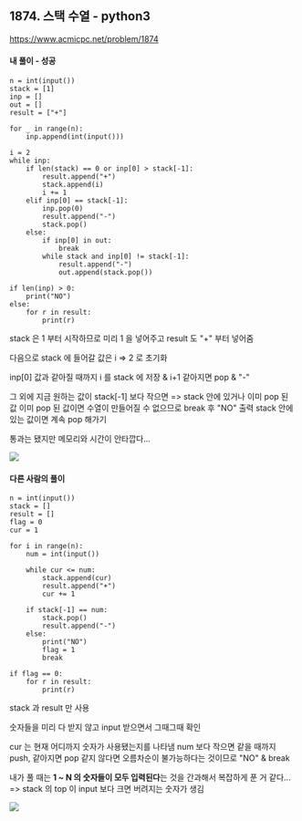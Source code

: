 ## 1874. 스택 수열 - python3
https://www.acmicpc.net/problem/1874

#### 내 풀이 - 성공
```
n = int(input())
stack = [1]
inp = []
out = []
result = ["+"]

for _ in range(n):
    inp.append(int(input()))

i = 2
while inp:
    if len(stack) == 0 or inp[0] > stack[-1]:
        result.append("+")
        stack.append(i)
        i += 1
    elif inp[0] == stack[-1]:
        inp.pop(0)
        result.append("-")
        stack.pop()
    else:
        if inp[0] in out:
            break
        while stack and inp[0] != stack[-1]:
            result.append("-")
            out.append(stack.pop())

if len(inp) > 0:
    print("NO")
else:
    for r in result:
        print(r)
```
stack 은 1 부터 시작하므로 미리 1 을 넣어주고 result 도 "+" 부터 넣어줌

다음으로 stack 에 들어갈 값은 i => 2 로 초기화

inp[0] 값과 같아질 때까지 i 를 stack 에 저장 & i+1
같아지면 pop & "-"

그 외에 지금 원하는 값이 stack[-1] 보다 작으면 => stack 안에 있거나 이미 pop 된 값
이미 pop 된 값이면 수열이 만들어질 수 없으므로 break 후 "NO" 출력
stack 안에 있는 값이면 계속 pop 해가기

통과는 됐지만 메모리와 시간이 안타깝다...

![](https://images.velog.io/images/jsh5408/post/c3fd73e5-9630-42dc-91e8-77a611461756/image.png)

#### 다른 사람의 풀이
```
n = int(input())
stack = []
result = []
flag = 0
cur = 1

for i in range(n):
    num = int(input())
    
    while cur <= num:
        stack.append(cur)
        result.append("+")
        cur += 1

    if stack[-1] == num:
        stack.pop()
        result.append("-")
    else:
        print("NO")
        flag = 1
        break               

if flag == 0:
    for r in result:
        print(r)
```
stack 과 result 만 사용

숫자들을 미리 다 받지 않고 input 받으면서 그때그때 확인

cur 는 현재 어디까지 숫자가 사용됐는지를 나타냄
num 보다 작으면 같을 때까지 push, 같아지면 pop
같지 않다면 오름차순이 불가능하다는 것이므로 "NO" & break

내가 풀 때는 **1 ~ N 의 숫자들이 모두 입력된다**는 것을 간과해서 복잡하게 푼 거 같다...
=> stack 의 top 이 input 보다 크면 버려지는 숫자가 생김

![](https://images.velog.io/images/jsh5408/post/762d5ba1-e04b-40c1-9b53-53706e1360c0/image.png)